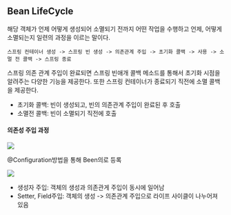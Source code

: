 ##  Bean LifeCycle

해당 객체가 언제 어떻게 생성되어 소멸되기 전까지 어떤 작업을 수행하고 언제, 어떻게 소멸되는지 일련의 과정을 이르는 말이다.

```
스프링 컨테이너 생성 -> 스프링 빈 생성 -> 의존관계 주입 -> 초기화 콜백 -> 사용 -> 소멀 전 콜백 -> 스프링 종료
```

스프링 의존 관계 주입이 완료되면 스프링 빈애개 콜백 메소드를 통해서 초기화 시점을 알려주는 다양한 기능을 제공한다.
또한 스프링 컨테이너가 종료되기 직전에 소멸 콜백을 제공한다.

- 초기화 콜백: 빈이 생성되고, 빈의 의존관계 주입이 완료된 후 호출
- 소멸전 콜백: 빈이 소멸되기 직전에 호출


#### 의존성 주입 과정

![](https://img1.daumcdn.net/thumb/R1280x0/?scode=mtistory2&fname=https%3A%2F%2Fblog.kakaocdn.net%2Fdn%2FcwgWa4%2FbtryPrbPuYV%2F91fP1CVVaa91LXbkYy0Q40%2Fimg.png)

@Configuration방법을 통해 Been의로 등록

![](https://img1.daumcdn.net/thumb/R1280x0/?scode=mtistory2&fname=https%3A%2F%2Fblog.kakaocdn.net%2Fdn%2FdE7vZf%2FbtryI58l06O%2FeQPEQsHITv45v1HSpFKad0%2Fimg.png)

- 생성자 주입: 객체의 생성과 의존관게 주입이 동시에 일어남
- Setter, Field주입: 객체의 생성 -> 의존관계 주입으로 라이프 사이클이 나누어져 있음

